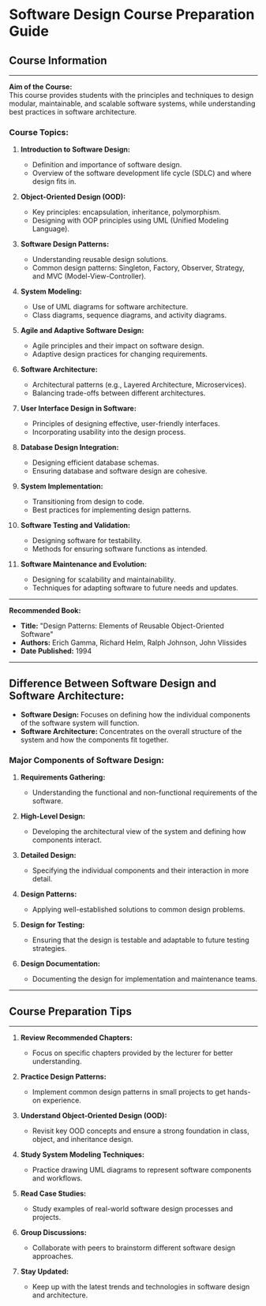 # Software Design Course Preparation Guide

## Course Information

---

**Aim of the Course:**  
This course provides students with the principles and techniques to design modular, maintainable, and scalable software systems, while understanding best practices in software architecture.

### Course Topics:

1. **Introduction to Software Design:**

   - Definition and importance of software design.
   - Overview of the software development life cycle (SDLC) and where design fits in.

2. **Object-Oriented Design (OOD):**

   - Key principles: encapsulation, inheritance, polymorphism.
   - Designing with OOP principles using UML (Unified Modeling Language).

3. **Software Design Patterns:**

   - Understanding reusable design solutions.
   - Common design patterns: Singleton, Factory, Observer, Strategy, and MVC (Model-View-Controller).

4. **System Modeling:**

   - Use of UML diagrams for software architecture.
   - Class diagrams, sequence diagrams, and activity diagrams.

5. **Agile and Adaptive Software Design:**

   - Agile principles and their impact on software design.
   - Adaptive design practices for changing requirements.

6. **Software Architecture:**

   - Architectural patterns (e.g., Layered Architecture, Microservices).
   - Balancing trade-offs between different architectures.

7. **User Interface Design in Software:**

   - Principles of designing effective, user-friendly interfaces.
   - Incorporating usability into the design process.

8. **Database Design Integration:**

   - Designing efficient database schemas.
   - Ensuring database and software design are cohesive.

9. **System Implementation:**

   - Transitioning from design to code.
   - Best practices for implementing design patterns.

10. **Software Testing and Validation:**

    - Designing software for testability.
    - Methods for ensuring software functions as intended.

11. **Software Maintenance and Evolution:**
    - Designing for scalability and maintainability.
    - Techniques for adapting software to future needs and updates.

---

**Recommended Book:**

- **Title:** "Design Patterns: Elements of Reusable Object-Oriented Software"
- **Authors:** Erich Gamma, Richard Helm, Ralph Johnson, John Vlissides
- **Date Published:** 1994

---

## Difference Between Software Design and Software Architecture:

- **Software Design:** Focuses on defining how the individual components of the software system will function.
- **Software Architecture:** Concentrates on the overall structure of the system and how the components fit together.

### Major Components of Software Design:

1. **Requirements Gathering:**

   - Understanding the functional and non-functional requirements of the software.

2. **High-Level Design:**

   - Developing the architectural view of the system and defining how components interact.

3. **Detailed Design:**

   - Specifying the individual components and their interaction in more detail.

4. **Design Patterns:**

   - Applying well-established solutions to common design problems.

5. **Design for Testing:**

   - Ensuring that the design is testable and adaptable to future testing strategies.

6. **Design Documentation:**
   - Documenting the design for implementation and maintenance teams.

---

## Course Preparation Tips

---

1. **Review Recommended Chapters:**

   - Focus on specific chapters provided by the lecturer for better understanding.

2. **Practice Design Patterns:**

   - Implement common design patterns in small projects to get hands-on experience.

3. **Understand Object-Oriented Design (OOD):**

   - Revisit key OOD concepts and ensure a strong foundation in class, object, and inheritance design.

4. **Study System Modeling Techniques:**

   - Practice drawing UML diagrams to represent software components and workflows.

5. **Read Case Studies:**

   - Study examples of real-world software design processes and projects.

6. **Group Discussions:**

   - Collaborate with peers to brainstorm different software design approaches.

7. **Stay Updated:**
   - Keep up with the latest trends and technologies in software design and architecture.
